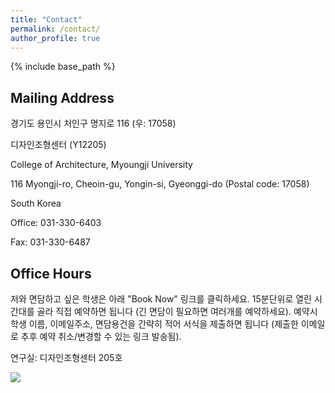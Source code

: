 ```yaml
---
title: "Contact"
permalink: /contact/
author_profile: true
---
```


{% include base_path %}

## Mailing Address
경기도 용인시 처인구 명지로 116 (우: 17058)

디자인조형센터 (Y12205)

College of Architecture, Myoungji University

116 Myongji-ro, Cheoin-gu, Yongin-si, Gyeonggi-do (Postal code: 17058)

South Korea

Office: 031-330-6403 

Fax: 031-330-6487

## Office Hours
저와 면담하고 싶은 학생은 아래 "Book Now" 링크를 클릭하세요. 15분단위로 열린 시간대를 골라 직접 예약하면 됩니다 (긴 면담이 필요하면 여러개를 예약하세요). 예약시 학생 이름, 이메일주소, 면담용건을 간략히 적어 서식을 제출하면 됩니다 (제출한 이메일로 추후 예약 취소/변경할 수 있는 링크 발송됨).

연구실: 디자인조형센터 205호


<img src="https://www.appointletcdn.com/loader/buttons/2C3E50.png" data-appointlet-organization="bumjoon" data-appointlet-service="233403"><script src="https://www.appointletcdn.com/loader/loader.min.js" async="" defer=""></script>
